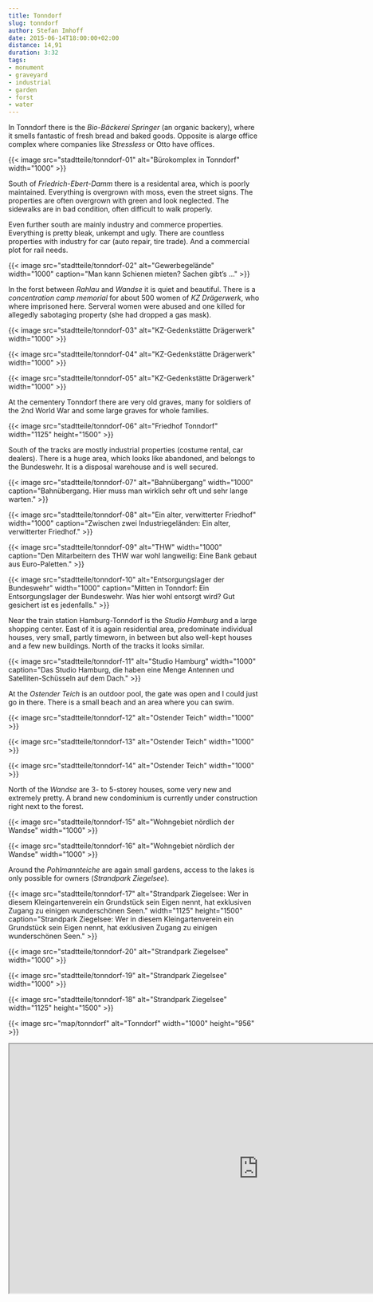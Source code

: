 ```yaml
---
title: Tonndorf
slug: tonndorf
author: Stefan Imhoff
date: 2015-06-14T18:00:00+02:00
distance: 14,91
duration: 3:32
tags:
- monument
- graveyard
- industrial
- garden
- forst
- water
---
```


In Tonndorf there is the *Bio-Bäckerei Springer* (an organic backery), where it smells fantastic of fresh bread and baked goods. Opposite is alarge office complex where companies like *Stressless* or Otto have offices.

{{< image src="stadtteile/tonndorf-01" alt="Bürokomplex in Tonndorf" width="1000" >}}

South of *Friedrich-Ebert-Damm* there is a residental area, which is poorly maintained. Everything is overgrown with moss, even the street signs. The properties are often overgrown with green and look neglected. The sidewalks are in bad condition, often difficult to walk properly.

Even further south are mainly industry and commerce properties. Everything is pretty bleak, unkempt and ugly. There are countless properties with industry for car (auto repair, tire trade). And a commercial plot for rail needs.

{{< image src="stadtteile/tonndorf-02" alt="Gewerbegelände" width="1000" caption="Man kann Schienen mieten? Sachen gibt’s …" >}}

In the forst between *Rahlau* and *Wandse* it is quiet and beautiful. There is a *concentration camp memorial* for about 500 women of *KZ Drägerwerk*, who where imprisoned here. Serveral women were abused and one killed for allegedly sabotaging property (she had dropped a gas mask).

{{< image src="stadtteile/tonndorf-03" alt="KZ-Gedenkstätte Drägerwerk" width="1000" >}}

{{< image src="stadtteile/tonndorf-04" alt="KZ-Gedenkstätte Drägerwerk" width="1000" >}}

{{< image src="stadtteile/tonndorf-05" alt="KZ-Gedenkstätte Drägerwerk" width="1000" >}}

At the cementery Tonndorf there are very old graves, many for soldiers of the 2nd World War and some large graves for whole families.

{{< image src="stadtteile/tonndorf-06" alt="Friedhof Tonndorf" width="1125" height="1500" >}}

South of the tracks are mostly industrial properties (costume rental, car dealers). There is a huge area, which looks like abandoned, and belongs to the Bundeswehr. It is a disposal warehouse and is well secured.

{{< image src="stadtteile/tonndorf-07" alt="Bahnübergang" width="1000" caption="Bahnübergang. Hier muss man wirklich sehr oft und sehr lange warten." >}}

{{< image src="stadtteile/tonndorf-08" alt="Ein alter, verwitterter Friedhof" width="1000" caption="Zwischen zwei Industriegeländen: Ein alter, verwitterter Friedhof." >}}

{{< image src="stadtteile/tonndorf-09" alt="THW" width="1000" caption="Den Mitarbeitern des THW war wohl langweilig: Eine Bank gebaut aus Euro-Paletten." >}}

{{< image src="stadtteile/tonndorf-10" alt="Entsorgungslager der Bundeswehr" width="1000" caption="Mitten in Tonndorf: Ein Entsorgungslager der Bundeswehr. Was hier wohl entsorgt wird? Gut gesichert ist es jedenfalls." >}}

Near the train station Hamburg-Tonndorf is the *Studio Hamburg* and a large shopping center. East of it is again residential area, predominate individual houses, very small, partly timeworn, in between but also well-kept houses and a few new buildings. North of the tracks it looks similar.

{{< image src="stadtteile/tonndorf-11" alt="Studio Hamburg" width="1000" caption="Das Studio Hamburg, die haben eine Menge Antennen und Satelliten-Schüsseln auf dem Dach." >}}

At the *Ostender Teich* is an outdoor pool, the gate was open and I could just go in there. There is a small beach and an area where you can swim.

{{< image src="stadtteile/tonndorf-12" alt="Ostender Teich" width="1000" >}}

{{< image src="stadtteile/tonndorf-13" alt="Ostender Teich" width="1000" >}}

{{< image src="stadtteile/tonndorf-14" alt="Ostender Teich" width="1000" >}}

North of the *Wandse* are 3- to 5-storey houses, some very new and extremely pretty. A brand new condominium is currently under construction right next to the forest.

{{< image src="stadtteile/tonndorf-15" alt="Wohngebiet nördlich der Wandse" width="1000" >}}

{{< image src="stadtteile/tonndorf-16" alt="Wohngebiet nördlich der Wandse" width="1000" >}}

Around the *Pohlmannteiche* are again small gardens, access to the lakes is only possible for owners (*Strandpark Ziegelsee*).

{{< image src="stadtteile/tonndorf-17" alt="Strandpark Ziegelsee: Wer in diesem Kleingartenverein ein Grundstück sein Eigen nennt, hat exklusiven Zugang zu einigen wunderschönen Seen." width="1125" height="1500" caption="Strandpark Ziegelsee: Wer in diesem Kleingartenverein ein Grundstück sein Eigen nennt, hat exklusiven Zugang zu einigen wunderschönen Seen." >}}

{{< image src="stadtteile/tonndorf-20" alt="Strandpark Ziegelsee" width="1000" >}}

{{< image src="stadtteile/tonndorf-19" alt="Strandpark Ziegelsee" width="1000" >}}

{{< image src="stadtteile/tonndorf-18" alt="Strandpark Ziegelsee" width="1125" height="1500" >}}

{{< image src="map/tonndorf" alt="Tonndorf" width="1000" height="956" >}}

<iframe class="map" src="https://www.google.com/maps/d/u/0/embed?mid=15seOWRQJj3cIfHjq74xqjrgD7Mg" width="1000" height="500">
</iframe>
